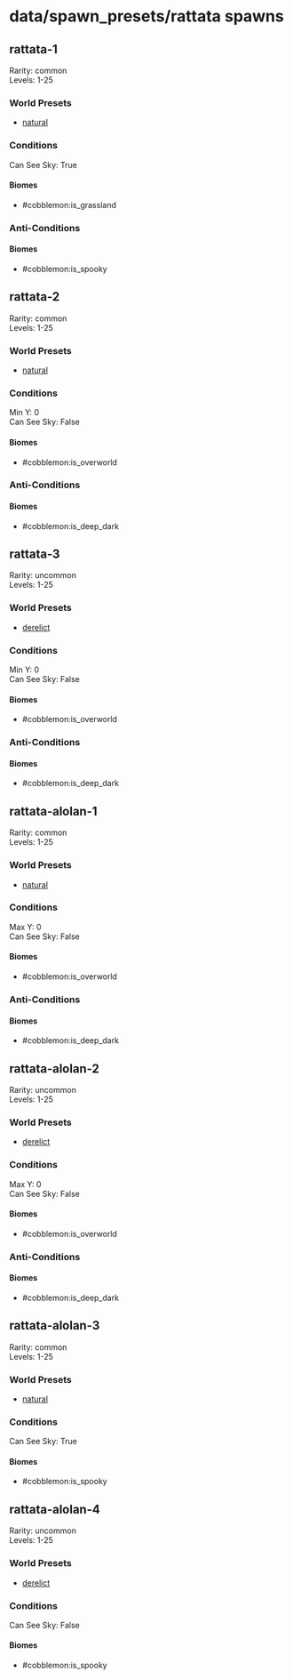 # data/spawn_presets/rattata spawns  
  
## rattata-1  
Rarity: common  
Levels: 1-25  
  
### World Presets  
* [natural](data/spawn_data/natural.md)  
  
### Conditions  
Can See Sky: True  
  
#### Biomes  
  * #cobblemon:is_grassland
  
  
### Anti-Conditions  
  
#### Biomes  
  * #cobblemon:is_spooky
  
  
## rattata-2  
Rarity: common  
Levels: 1-25  
  
### World Presets  
* [natural](data/spawn_data/natural.md)  
  
### Conditions  
Min Y: 0  
Can See Sky: False  
  
#### Biomes  
  * #cobblemon:is_overworld
  
  
### Anti-Conditions  
  
#### Biomes  
  * #cobblemon:is_deep_dark
  
  
## rattata-3  
Rarity: uncommon  
Levels: 1-25  
  
### World Presets  
* [derelict](data/spawn_data/derelict.md)  
  
### Conditions  
Min Y: 0  
Can See Sky: False  
  
#### Biomes  
  * #cobblemon:is_overworld
  
  
### Anti-Conditions  
  
#### Biomes  
  * #cobblemon:is_deep_dark
  
  
## rattata-alolan-1  
Rarity: common  
Levels: 1-25  
  
### World Presets  
* [natural](data/spawn_data/natural.md)  
  
### Conditions  
Max Y: 0  
Can See Sky: False  
  
#### Biomes  
  * #cobblemon:is_overworld
  
  
### Anti-Conditions  
  
#### Biomes  
  * #cobblemon:is_deep_dark
  
  
## rattata-alolan-2  
Rarity: uncommon  
Levels: 1-25  
  
### World Presets  
* [derelict](data/spawn_data/derelict.md)  
  
### Conditions  
Max Y: 0  
Can See Sky: False  
  
#### Biomes  
  * #cobblemon:is_overworld
  
  
### Anti-Conditions  
  
#### Biomes  
  * #cobblemon:is_deep_dark
  
  
## rattata-alolan-3  
Rarity: common  
Levels: 1-25  
  
### World Presets  
* [natural](data/spawn_data/natural.md)  
  
### Conditions  
Can See Sky: True  
  
#### Biomes  
  * #cobblemon:is_spooky
  
  
## rattata-alolan-4  
Rarity: uncommon  
Levels: 1-25  
  
### World Presets  
* [derelict](data/spawn_data/derelict.md)  
  
### Conditions  
Can See Sky: False  
  
#### Biomes  
  * #cobblemon:is_spooky
  
